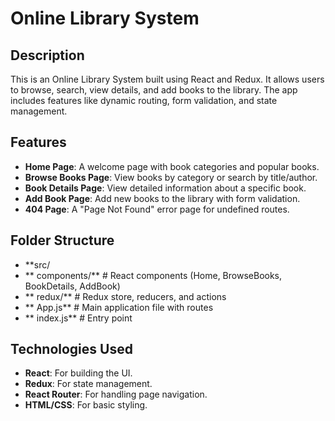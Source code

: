 # Online Library System

## Description
This is an Online Library System built using React and Redux. It allows users to browse, search, view details, and add books to the library. The app includes features like dynamic routing, form validation, and state management.

## Features
- **Home Page**: A welcome page with book categories and popular books.
- **Browse Books Page**: View books by category or search by title/author.
- **Book Details Page**: View detailed information about a specific book.
- **Add Book Page**: Add new books to the library with form validation.
- **404 Page**: A "Page Not Found" error page for undefined routes.

## Folder Structure
- **src/
 - ** components/**   # React components (Home, BrowseBooks, BookDetails, AddBook)
 - ** redux/**        # Redux store, reducers, and actions
 - ** App.js**        # Main application file with routes
 - ** index.js**      # Entry point

## Technologies Used
- **React**: For building the UI.
- **Redux**: For state management.
- **React Router**: For handling page navigation.
- **HTML/CSS**: For basic styling.
